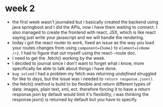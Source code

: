 # week 2
- the first week wasn't journaled but i basically created the backend using java springboot and I did the APIs, now i have them waiting to connect. I also managed to create the frontend with react, JSX, which is like react saying just write your javascript and we will handle the rendering.
- today i got the react router to work, fixed an issue as the way you load your routes changes from using `component={home}` to `element={<Home />}`. I had to figure that out myself using the react--route doc.
- I need to get the .fetch() working by the week.
- I decided to journal since i don't want to forget what i know, more specifically be able to talk about things i have done.
- `bug solved` I had a problem my fetch was returning *undefined* struggled for like to days, but the issue was i needed to `return response.json()`.
- the fetch() method is build to be flexible and return different types of data: images, plain text, xml, ect. therefore forcing it to have a return response.json by default would limit it's flexibility, i was thinking the response.json() is returned by default but you have to specify.